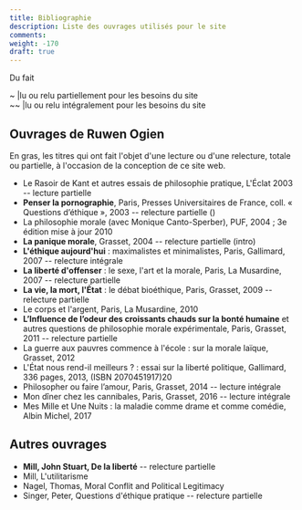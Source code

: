 ```yaml
---
title: Bibliographie
description: Liste des ouvrages utilisés pour le site
comments:
weight: -170
draft: true
---
```


Du fait

~  |lu ou relu partiellement pour les besoins du site<br>
~~ |lu ou relu intégralement pour les besoins du site


## Ouvrages de Ruwen Ogien

En gras, les titres qui ont fait l'objet d'une lecture ou d'une relecture, totale ou partielle, à l'occasion de la conception de ce site web.

* Le Rasoir de Kant et autres essais de philosophie pratique, L'Éclat 2003 -- lecture partielle
* **Penser la pornographie**, Paris, Presses Universitaires de France, coll. « Questions d’éthique », 2003 -- relecture partielle ()
* La philosophie morale (avec Monique Canto-Sperber), PUF, 2004 ; 3e édition mise à jour 2010
* **La panique morale**, Grasset, 2004 -- relecture partielle (intro)
* **L'éthique aujourd'hui** : maximalistes et minimalistes, Paris, Gallimard, 2007 -- relecture intégrale
* **La liberté d'offenser** : le sexe, l'art et la morale, Paris, La Musardine, 2007 -- relecture partielle
* **La vie, la mort, l'État** : le débat bioéthique, Paris, Grasset, 2009 -- relecture partielle
* Le corps et l'argent, Paris, La Musardine, 2010
* **L’Influence de l’odeur des croissants chauds sur la bonté humaine** et autres questions de philosophie morale expérimentale, Paris, Grasset, 2011 -- relecture partielle
* La guerre aux pauvres commence à l'école : sur la morale laïque, Grasset, 2012
* L'État nous rend-il meilleurs ? : essai sur la liberté politique, Gallimard, 336 pages, 2013, (ISBN 2070451917)20
* Philosopher ou faire l’amour, Paris, Grasset, 2014 -- lecture intégrale
* Mon dîner chez les cannibales, Paris, Grasset, 2016 -- lecture intégrale
* Mes Mille et Une Nuits : la maladie comme drame et comme comédie, Albin Michel, 2017

## Autres ouvrages

* **Mill, John Stuart, De la liberté** -- relecture partielle
* Mill, L'utilitarisme
* Nagel, Thomas, Moral Conflit and Political Legitimacy
* Singer, Peter, Questions d'éthique pratique -- relecture partielle
